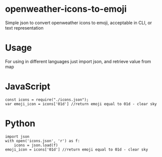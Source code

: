 # openweather-icons-to-emoji
Simple json to convert openweather icons to emoji, acceptable in CLI, or text representation
# Usage

For using in different languages just import json, and retrieve value from map
# JavaScript

```
const icons = require("./icons.json");
var emoji_icon = icons['01d'] //return emoji equal to 01d - clear sky

```
# Python

``` 
import json
with open('icons.json', 'r') as f:
	icons = json.load(f)
emoji_icon = icons['01d'] //return emoji equal to 01d - clear sky
```
